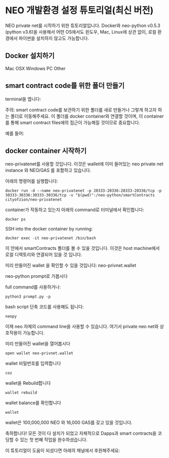 # NEO 개발환경 설정 튜토리얼(최신 버전)

NEO private net를 시작하기 위한 튜토리얼입니다. Docker와 neo-python v0.5.3 (python v3.6)을 사용해서 어떤 OS에서도 윈도우, Mac, Linux에 상관 없이, 로컬 환경에서 파이썬을 설치하지 않고도 가능합니다.

## Docker 설치하기
Mac OSX
Windows PC
Other

## smart contract code를 위한 폴더 만들기
terminal을 엽니다:


주의: smart contract code를 보관하기 위한 폴더를 새로 만들거나 그렇게 하고자 하는 폴더로 이동해주세요. 이 폴더를 docker container와 연결할 것이며, 이 container를 통해 smart contract files에의 접근이 가능해질 것이므로 중요합니다.

예를 들어:


## docker container 시작하기
neo-privatenet를 사용할 것입니다. 이것은 wallet에 이미 들어있는 neo private net instance 와 NEO/GAS 를 포함하고 있습니다.

아래의 명령어를 실행합니다:
```
docker run -d --name neo-privatenet -p 20333-20336:20333-20336/tcp -p 30333-30336:30333-30336/tcp -v "$(pwd)":/neo-python/smartContracts cityofzion/neo-privatenet
```

container가 작동하고 있는지 아래의 command로 터미널에서 확인합니다:
```
docker ps
```

SSH into the docker container by running:
```
docker exec -it neo-privatenet /bin/bash
```

이 안에서 smartContracts 폴더를 볼 수 있을 것입니다. 이것은 host machine에서 로컬 디렉토리와 연결되어 있을 것 입니다.


미리 만들어진 wallet 을 확인할 수 있을 것입니다: neo-privnet.wallet

neo-python prompt로 가봅시다

full command를 사용하거나:
```
python3 prompt.py -p
```

bash script 단축 코드를 사용해도 됩니다:
```
neopy
```

이제 neo 자체의 command line을 사용할 수 있습니다. 여기서 private neo net와 상호작용이 가능합니다.

미리 만들어진 wallet을 열어봅시다
```
open wallet neo-privnet.wallet
```

wallet 비밀번호를 입력합니다
```
coz
```

wallet을 Rebuild합니다
```
wallet rebuild
```

wallet balance를 확인합니다
```
wallet
```

wallet은 100,000,000 NEO 와 16,000 GAS를 갖고 있을 것입니다.

축하합니다! 모든 것이 다 설치가 되었고 자체적으로 Dapps과 smart contracts을 코딩할 수 있는 첫 번째 작업을 완수하셨습니다.

이 튜토리얼이 도움이 되셨다면 아래의 채널에서 후원해주세요:
